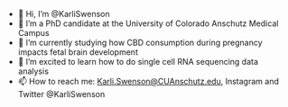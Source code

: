 - 👋 Hi, I’m @KarliSwenson
- 👀 I’m a PhD candidate at the University of Colorado Anschutz Medical Campus
- 🌱 I’m currently studying how CBD consumption during pregnancy impacts fetal brain development 
- 💞️ I’m excited to learn how to do single cell RNA sequencing data analysis
- 📫 How to reach me: Karli.Swenson@CUAnschutz.edu, Instagram and Twitter @KarliSwenson

<!---
KarliSwenson/KarliSwenson is a ✨ special ✨ repository because its `README.md` (this file) appears on your GitHub profile.
You can click the Preview link to take a look at your changes.
--->
